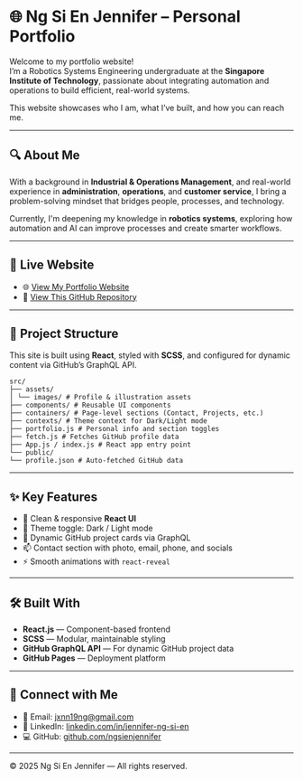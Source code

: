 # 🌐 Ng Si En Jennifer – Personal Portfolio

Welcome to my portfolio website!  
I’m a Robotics Systems Engineering undergraduate at the **Singapore Institute of Technology**, passionate about integrating automation and operations to build efficient, real-world systems.

This website showcases who I am, what I’ve built, and how you can reach me.

---

## 🔍 About Me

With a background in **Industrial & Operations Management**, and real-world experience in **administration**, **operations**, and **customer service**, I bring a problem-solving mindset that bridges people, processes, and technology.

Currently, I'm deepening my knowledge in **robotics systems**, exploring how automation and AI can improve processes and create smarter workflows.

---

## 🚀 Live Website

- 🌐 [View My Portfolio Website](https://ngsienjennifer.github.io/Portfolio/)
- 📁 [View This GitHub Repository](https://github.com/ngsienjennifer/Portfolio)

---

## 📁 Project Structure

This site is built using **React**, styled with **SCSS**, and configured for dynamic content via GitHub’s GraphQL API.

```
src/
├── assets/
│ └── images/ # Profile & illustration assets
├── components/ # Reusable UI components
├── containers/ # Page-level sections (Contact, Projects, etc.)
├── contexts/ # Theme context for Dark/Light mode
├── portfolio.js # Personal info and section toggles
├── fetch.js # Fetches GitHub profile data
├── App.js / index.js # React app entry point
└── public/
└── profile.json # Auto-fetched GitHub data
```


---

## ✨ Key Features

- 🎯 Clean & responsive **React UI**
- 🎨 Theme toggle: Dark / Light mode
- 💼 Dynamic GitHub project cards via GraphQL
- 📫 Contact section with photo, email, phone, and socials
- ⚡ Smooth animations with `react-reveal`

---

## 🛠️ Built With

- **React.js** — Component-based frontend
- **SCSS** — Modular, maintainable styling
- **GitHub GraphQL API** — For dynamic GitHub project data
- **GitHub Pages** — Deployment platform

---

## 🔗 Connect with Me

- 📧 Email: [jxnn19ng@gmail.com](mailto:jxnn19ng@gmail.com)
- 💼 LinkedIn: [linkedin.com/in/jennifer-ng-si-en](https://www.linkedin.com/in/jennifer-ng-si-en/)
- 💻 GitHub: [github.com/ngsienjennifer](https://github.com/ngsienjennifer)

---

© 2025 Ng Si En Jennifer — All rights reserved.


